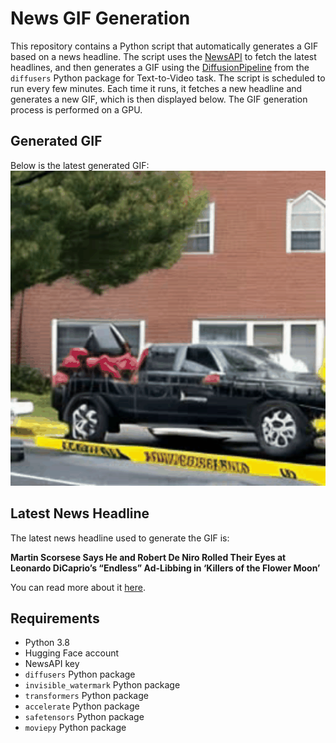 # News GIF Generation
This repository contains a Python script that automatically generates a GIF based on a news headline. The script uses the [NewsAPI](https://newsapi.org/) to fetch the latest headlines, and then generates a GIF using the [DiffusionPipeline](https://github.com/huggingface/diffusers) from the `diffusers` Python package for Text-to-Video task.
The script is scheduled to run every few minutes. Each time it runs, it fetches a new headline and generates a new GIF, which is then displayed below. The GIF generation process is performed on a GPU.

## Generated GIF
Below is the latest generated GIF:
![Generated GIF](output.gif?raw=true&v=1697956561)

## Latest News Headline
The latest news headline used to generate the GIF is:

**Martin Scorsese Says He and Robert De Niro Rolled Their Eyes at Leonardo DiCaprio’s “Endless” Ad-Libbing in ‘Killers of the Flower Moon’**

You can read more about it [here](https://www.hollywoodreporter.com/movies/movie-news/martin-scorsese-robert-de-niro-leonardo-dicaprio-ad-libbing-killers-of-the-flower-moon-1235624038/).

## Requirements
- Python 3.8
- Hugging Face account
- NewsAPI key
- `diffusers` Python package
- `invisible_watermark` Python package
- `transformers` Python package
- `accelerate` Python package
- `safetensors` Python package
- `moviepy` Python package
